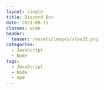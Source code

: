 ```yaml
---
layout: single
title: Discord Bot
date: 2021-09-15
classes: wide
header:
  teaser: /assets/images/slae32.png
categories:
  - JavaScript
  - Node
tags:
  - JavaScript
  - Node
  - npm
---
```

